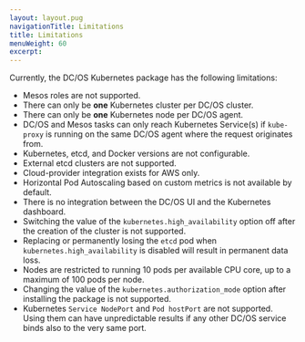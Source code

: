 ```yaml
---
layout: layout.pug
navigationTitle: Limitations
title: Limitations
menuWeight: 60
excerpt:
---
```


Currently, the DC/OS Kubernetes package has the following limitations:

* Mesos roles are not supported.
* There can only be **one** Kubernetes cluster per DC/OS cluster.
* There can only be **one** Kubernetes node per DC/OS agent.
* DC/OS and Mesos tasks can only reach Kubernetes Service(s) if `kube-proxy` is running on the same DC/OS agent where the request originates from.
* Kubernetes, etcd, and Docker versions are not configurable.
* External etcd clusters are not supported.
* Cloud-provider integration exists for AWS only.
* Horizontal Pod Autoscaling based on custom metrics is not available by default.
* There is no integration between the DC/OS UI and the Kubernetes dashboard.
* Switching the value of the `kubernetes.high_availability` option off after the
  creation of the cluster is not supported.
* Replacing or permanently losing the `etcd` pod when `kubernetes.high_availability` is disabled will result in permanent data loss.
* Nodes are restricted to running 10 pods per available CPU core, up to a maximum of 100 pods per node.
* Changing the value of the `kubernetes.authorization_mode` option after installing the package is not supported.
* Kubernetes `Service NodePort` and `Pod hostPort` are not supported. Using them can have unpredictable results if any other DC/OS service binds also to the very same port.
